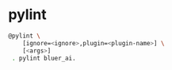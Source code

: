 # pylint

```bash
@pylint \
	[ignore=<ignore>,plugin=<plugin-name>] \
	[<args>]
 . pylint bluer_ai.
```
